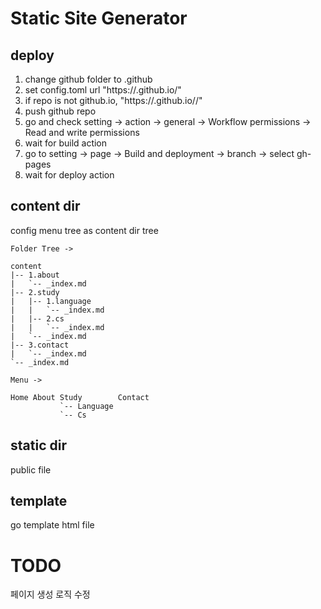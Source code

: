 # Static Site Generator

## deploy

1. change github folder to .github
2. set config.toml url "https://<username>.github.io/"
3. if repo is not github.io, "https://<username>.github.io/<reponame>/"
4. push github repo
5. go and check
    setting -> action -> general -> Workflow permissions -> Read and write permissions
6. wait for build action
7. go to
    setting -> page -> Build and deployment -> branch -> select gh-pages
8. wait for deploy action

## content dir

config menu tree as content dir tree

```
Folder Tree ->

content
|-- 1.about
|   `-- _index.md
|-- 2.study
|   |-- 1.language
|   |   `-- _index.md
|   |-- 2.cs
|   |   `-- _index.md
|   `-- _index.md
|-- 3.contact
|   `-- _index.md
`-- _index.md

Menu ->

Home About Study        Contact
           `-- Language
           `-- Cs
```

## static dir

public file

## template

go template html file

# TODO

페이지 생성 로직 수정